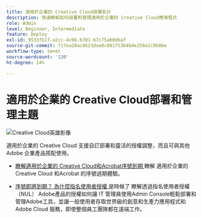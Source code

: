 ```yaml
---
title: 適用於企業的 Creative Cloud部署影片
description: 快速瞭解如何部署和管理適用於企業的 Creative Cloud應用程式
role: Admin
level: Beginner, Intermediate
feature: Deploy
exl-id: 9533fb1f-a2cc-4c06-b701-67c75a60dbaf
source-git-commit: f17ea20ac8623dae0c681753b4bde250a1c9b06e
workflow-type: tm+mt
source-wordcount: '130'
ht-degree: 14%

---
```


# 適用於企業的 Creative Cloud部署和管理主題

![Creative Cloud英雄影像](../assets/CCEbanner.png)

適用於企業的 Creative Cloud 支援自訂部署和靈活的授權調整，而且可與其他 Adobe 企業產品搭配使用。

* [瞭解適用於企業的 Creative Cloud和Acrobat序號到期 ](cceserial.md)
瞭解 適用於企業的 Creative Cloud 和Acrobat 的序號過期體驗。

* [序號即將到期？ 為什麼指名使用者授權 ](nameduserlicensing.md) 是時候了
瞭解透過指名使用者授權 （NUL） Adobe產品的授權如何讓 IT 管理員使用Admin Console輕鬆部署和管理Adobe工具，並讓一般使用者存取世界級的創意和生產力應用程式和 Adobe Cloud 服務，即使整個員工團隊都在遠端工作。
